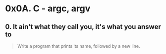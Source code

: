# 0x0A. C - argc, argv

## 0. It ain't what they call you, it's what you answer to
> Write a program that prints its name, followed by a new line.

